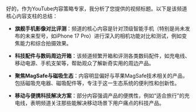 好的，作为YouTube内容策略专家，我分析了您提供的视频标题。以下是该频道核心内容支柱的总结：

*   **旗舰手机影像对比评测**：频道的核心内容是针对顶级智能手机（特别是尚未发布的未来型号，如iPhone 17 Pro）进行深入的相机功能对比和测试，例如变焦能力和综合拍摄效果。

*   **科技配件与数码周边开箱**：该频道频繁开箱和评测各类数码配件，如充电线、移动电源、手机支架等，帮助观众了解新奇实用的周边产品。

*   **聚焦MagSafe与磁吸生态**：内容明显偏好与苹果MagSafe技术相关的产品，包括磁吸充电器、磁吸配件等，专注于这一生态系统的便利性和创新性。

*   **移动与便携科技解决方案**：部分内容强调产品的便携性，例如“适合旅行”的充电线，表明频道关注那些能解决移动场景下用户痛点的科技产品。